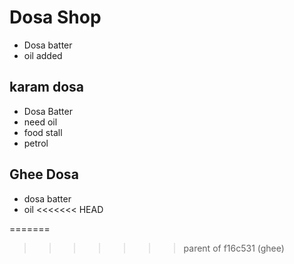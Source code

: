 # Dosa Shop
* Dosa batter
* oil added
## karam dosa
* Dosa Batter
* need oil 
* food stall
* petrol
## Ghee Dosa
* dosa batter
* oil
<<<<<<< HEAD

=======
>>>>>>> parent of f16c531 (ghee)


